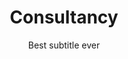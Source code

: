 ---
layout: corporate-template/service
title: Consultancy
page-image: service6.png # for social media links
subtitle: Best subtitle ever
category: Training
button: Learn more &rarr;
img: service6.png
img-type: 'image' #or svg
by: By Stephanie Cruise
href: https://www.instagram.com/
quote: It is a long established fact that a reader will be distracted by the readable content of a page when looking at its layout. 
share:
    title: Share
    icons:
        - name: icon-twitter
          href: https://www.twitter.com/
        - name: icon-facebook
          href: https://www.facebook.com/
        - name: icon-instagram
          href: https://www.instagram.com/
description:
    - paragraph: Lorem ipsum dolor sit amet, consectetur adipisicing elit, sed do eiusmod tempor incididunt ut labore et dolore magna liqua. Ut enim ad minim veniam quis nostrud exercitation ullamco laboris nisi ut aliquip ex ea commodo consequat. Duis aute irure dolor in reprehenderit in voluptate velit esse cillum dolore eu fugiat nulla pariatur. Excepteur sint occaecat cupidatat non proident, sunt in culpa qui officia deserunt mollit anim id est laborum. Sed ut perspiciatis unde omnis iste natus error sit voluptatem accusantium doloremque laudantiu totam rem aperiam, eaque ipsa quae ab illo inventore veritatis et quasi dolor in reprehenderit in voluptate velit esse cillum dolore eu fugiat nulla pariatur. Excepteur sint occaecat cupidatat none.
    - paragraph: Contrary to popular belief, Lorem Ipsum is not simply random text. It has roots in a piece of classical Latin literature from 45 BC, making it over 2000 years old. Richard McClintock, a Latin professor at Hampden-Sydney College in Virginia, looked up one of the more obscure Latin words, consectetur, from a Lorem Ipsum passage, and going through the cites of the word in classical literature, discovered the undoubtable source. Lorem Ipsum comes from sections 1.10.32 and 1.10.33 of "de Finibus Bonorum et Malorum" (The Extremes of Good and Evil) by Cicero, written in 45 BC. This book is a treatise on the theory of ethics, very popular during the Renaissance. The first line of Lorem Ipsum, "Lorem ipsum dolor sit amet..", comes from a line in section 1.10.32. 
side:
    tags: 
        title: Tags
        items: 
           - title: '#Companies'
           - title: '#SynplusTraining'
           - title: '#LoremIpsum'
           - title: '#FridayTraining'
    categories: 
        title: Categories
        tags:
          - title: Creative
            percentage: '60%'
          - title: Design 
            percentage: '70%'
          - title: Technology
            percentage: '100%'
    participants: 
        title: Top Participants
        list:
         - img: member5-face.jpg
           name: Nole Djövel
           text: 9 years with us
         - img: member2-face.jpg
           name: Katy Hernandez
           text: 5 years with us

other-services:
  title: See all services

frequent-questions:
  title: Frecuent questions
  collection:
    - question: Lorem ipsum sit amen ?
      answer: Lorem ipsum dolor sit, amet consectetur adipisicing elit. Iusto pariatur blanditiis hic voluptate. Voluptas aliquid mollitia quasi quidem omnis amet, corporis fugiat alias sint consequatur odio incidunt fuga nemo excepturi.
    - question: Lorem Ipsum is simply dummy text of the printing and typesetting      industry.
      answer: Lorem Ipsum has been the industry's standard dummy text ever since the 1500s, when an unknown printer took a galley of type and scrambled it to make a type specimen book. It has survived not only five centuries, but also the leap into electronic typesetting, remaining essentially unchanged.
    - question: Where can I get some?
      answer: There are many variations of passages of Lorem Ipsum available, but the majority have suffered alteration in some form, by injected humour, or randomised words which don't look even slightly believable. If you are going to use a passage of Lorem Ipsum, you need to be sure there isn't anything embarrassing hidden in the middle of text.
---